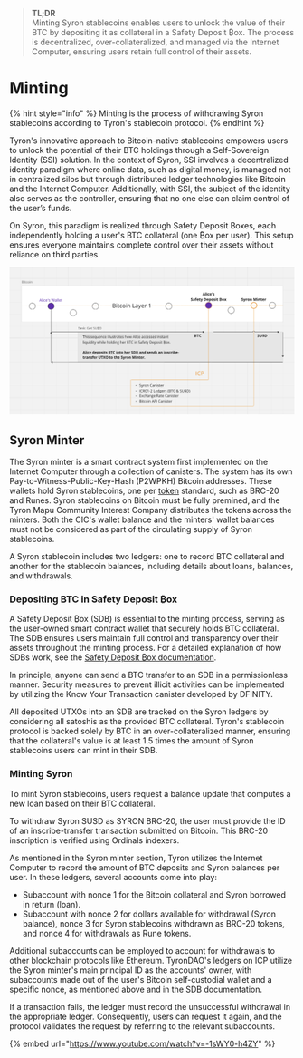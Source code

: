 > **TL;DR**  
> Minting Syron stablecoins enables users to unlock the value of their BTC by depositing it as collateral in a Safety Deposit ₿ox. The process is decentralized, over-collateralized, and managed via the Internet Computer, ensuring users retain full control of their assets.

# Minting

{% hint style="info" %}
Minting is the process of withdrawing Syron stablecoins according to Tyron's stablecoin protocol.
{% endhint %}

Tyron's innovative approach to Bitcoin-native stablecoins empowers users to unlock the potential of their BTC holdings through a Self-Sovereign Identity (SSI) solution. In the context of Syron, SSI involves a decentralized identity paradigm where online data, such as digital money, is managed not in centralized silos but through distributed ledger technologies like Bitcoin and the Internet Computer. Additionally, with SSI, the subject of the identity also serves as the controller, ensuring that no one else can claim control of the user’s funds.

On Syron, this paradigm is realized through Safety Deposit Boxes, each independently holding a user's BTC collateral (one ₿ox per user). This setup ensures everyone maintains complete control over their assets without reliance on third parties.

![](./syron_minting.png)

## Syron Minter

The Syron minter is a smart contract system first implemented on the Internet Computer through a collection of canisters. The system has its own Pay-to-Witness-Public-Key-Hash (P2WPKH) Bitcoin addresses. These wallets hold Syron stablecoins, one per [token](./token.md) standard, such as BRC-20 and Runes. Syron stablecoins on Bitcoin must be fully premined, and the Tyron Mapu Community Interest Company distributes the tokens across the minters. Both the CIC's wallet balance and the minters' wallet balances must not be considered as part of the circulating supply of Syron stablecoins.

A Syron stablecoin includes two ledgers: one to record BTC collateral and another for the stablecoin balances, including details about loans, balances, and withdrawals.

### Depositing BTC in Safety Deposit ₿ox

A Safety Deposit ₿ox (SDB) is essential to the minting process, serving as the user-owned smart contract wallet that securely holds BTC collateral. The SDB ensures users maintain full control and transparency over their assets throughout the minting process. For a detailed explanation of how SDBs work, see the [Safety Deposit ₿ox documentation](./sdb.md).

In principle, anyone can send a BTC transfer to an SDB in a permissionless manner. Security measures to prevent illicit activities can be implemented by utilizing the Know Your Transaction canister developed by DFINITY.

All deposited UTXOs into an SDB are tracked on the Syron ledgers by considering all satoshis as the provided BTC collateral. Tyron's stablecoin protocol is backed solely by BTC in an over-collateralized manner, ensuring that the collateral's value is at least 1.5 times the amount of Syron stablecoins users can mint in their SDB.

### Minting Syron

To mint Syron stablecoins, users request a balance update that computes a new loan based on their BTC collateral.

To withdraw Syron SUSD as SYRON BRC-20, the user must provide the ID of an inscribe-transfer transaction submitted on Bitcoin. This BRC-20 inscription is verified using Ordinals indexers.

As mentioned in the Syron minter section, Tyron utilizes the Internet Computer to record the amount of BTC deposits and Syron balances per user. In these ledgers, several accounts come into play:

- Subaccount with nonce 1 for the Bitcoin collateral and Syron borrowed in return (loan).
- Subaccount with nonce 2 for dollars available for withdrawal (Syron balance), nonce 3 for Syron stablecoins withdrawn as BRC-20 tokens, and nonce 4 for withdrawals as Rune tokens.

Additional subaccounts can be employed to account for withdrawals to other blockchain protocols like Ethereum. TyronDAO's ledgers on ICP utilize the Syron minter's main principal ID as the accounts' owner, with subaccounts made out of the user's Bitcoin self-custodial wallet and a specific nonce, as mentioned above and in the SDB documentation.

If a transaction fails, the ledger must record the unsuccessful withdrawal in the appropriate ledger. Consequently, users can request it again, and the protocol validates the request by referring to the relevant subaccounts.

{% embed url="https://www.youtube.com/watch?v=-1sWY0-h4ZY" %}
